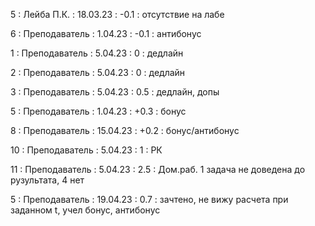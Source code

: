 5 : Лейба П.К. : 18.03.23 : -0.1 : отсутствие на лабе

6 : Преподаватель : 1.04.23 : -0.1 : антибонус

1 : Преподаватель : 5.04.23 : 0 : дедлайн

2 : Преподаватель : 5.04.23 : 0 : дедлайн

3 : Преподаватель : 5.04.23 : 0.5 : дедлайн, допы

5 : Преподаватель : 1.04.23 : +0.3 : бонус

8 : Преподаватель : 15.04.23 : +0.2 : бонус/антибонус

10 : Преподаватель : 5.04.23 : 1 : РК

11 : Преподаватель : 5.04.23 : 2.5 : Дом.раб. 1 задача не доведена до рузультата, 4 нет

5 : Преподаватель : 19.04.23 : 0.7 : зачтено, не вижу расчета при заданном t, учел бонус, антибонус
